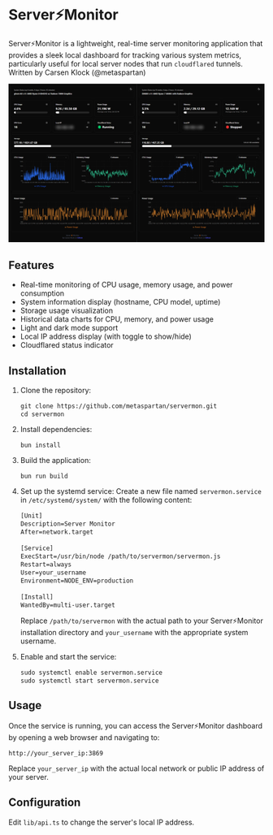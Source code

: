 # Server⚡Monitor

Server⚡Monitor is a lightweight, real-time server monitoring application that provides a sleek local dashboard for tracking various system metrics, particularly useful for local server nodes that run `cloudflared` tunnels. Written by Carsen Klock (@metaspartan)

![Server Monitor Dashboard](screenshotdual.png)

## Features

- Real-time monitoring of CPU usage, memory usage, and power consumption
- System information display (hostname, CPU model, uptime)
- Storage usage visualization
- Historical data charts for CPU, memory, and power usage
- Light and dark mode support
- Local IP address display (with toggle to show/hide)
- Cloudflared status indicator

## Installation

1. Clone the repository:
   ```
   git clone https://github.com/metaspartan/servermon.git
   cd servermon
   ```

2. Install dependencies:
   ```
   bun install
   ```

3. Build the application:
   ```
   bun run build
   ```

4. Set up the systemd service:
   Create a new file named `servermon.service` in `/etc/systemd/system/` with the following content:

   ```
   [Unit]
   Description=Server Monitor
   After=network.target

   [Service]
   ExecStart=/usr/bin/node /path/to/servermon/servermon.js
   Restart=always
   User=your_username
   Environment=NODE_ENV=production

   [Install]
   WantedBy=multi-user.target
   ```

   Replace `/path/to/servermon` with the actual path to your Server⚡Monitor installation directory and `your_username` with the appropriate system username.

5. Enable and start the service:
   ```
   sudo systemctl enable servermon.service
   sudo systemctl start servermon.service
   ```

## Usage

Once the service is running, you can access the Server⚡Monitor dashboard by opening a web browser and navigating to:

```
http://your_server_ip:3869
```

Replace `your_server_ip` with the actual local network or public IP address of your server.

## Configuration

Edit `lib/api.ts` to change the server's local IP address.
